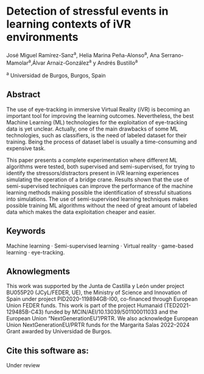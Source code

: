 # Detection of stressful events in learning contexts of iVR environments

José Miguel Ramírez-Sanz<sup>a</sup>, Helia Marina Peña-Alonso<sup>a</sup>, Ana Serrano-Mamolar<sup>a</sup>,Álvar Arnaiz-González<sup>a</sup> y Andrés Bustillo<sup>a</sup>

<sup>a</sup> Universidad de Burgos, Burgos, Spain

## Abstract

The use of eye-tracking in immersive Virtual Reality (iVR) is becoming an important tool for improving the learning outcomes.
Nevertheless, the best Machine Learning (ML) technologies for the exploitation of eye-tracking data is yet unclear.
Actually, one of the main drawbacks of some ML technologies, such as classifiers, is the need of labeled dataset for their training.
Being the process of dataset label is usually a time-consuming and expensive task.

This paper presents a complete experimentation where different ML algorithms were tested, both supervised and semi-supervised, for trying to identify the stressors/distractors present in iVR learning experiences simulating the operation of a bridge crane.
Results shown that the use of semi-supervised techniques can improve the performance of the machine learning methods making possible the identification of stressful situations into simulations.
The use of semi-supervised learning techniques makes possible training ML algorithms without the need of great amount of labeled data which makes the data exploitation cheaper and easier.

## Keywords

Machine learning · Semi-supervised learning · Virtual reality · game-based learning · eye-tracking.

## Aknowlegments

This work was supported by the Junta de Castilla y León under project BU055P20 (JCyL/FEDER, UE), the Ministry of Science and Innovation of Spain under project PID2020-119894GB-I00, co-financed through European Union FEDER funds. This work is part of the project Humanaid (TED2021-129485B-C43) funded by MCIN/AEI/10.13039/501100011033 and the European Union “NextGenerationEU”/PRTR. We also acknowledge European Union NextGenerationEU/PRTR funds for the Margarita Salas 2022–2024 Grant awarded by Universidad de Burgos.

## Cite this software as:

Under review


